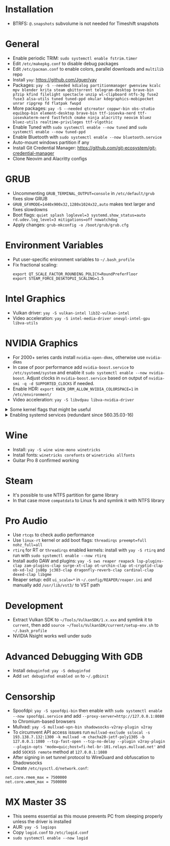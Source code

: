 # Installation
 * BTRFS: `@.snapshots` subvolume is not needed for Timeshift snapshots

# General
 * Enable periodic TRIM: `sudo systemctl enable fstrim.timer`
 * Edit `/etc/makepkg.conf` to disable debug packages
 * Edit `/etc/pacman.conf` to enable colors, parallel downloads and `multilib` repo
 * Install `yay`: https://github.com/Jguer/yay
 * Packages: `yay -S --needed kdialog partitionmanager gwenview kcalc mpv blender krita steam qbittorrent telegram-desktop brave-bin p7zip kfind filelight spectacle unzip wl-clipboard ntfs-3g fuse2 fuse3 alsa-utils tuned tuned-ppd okular kdegraphics-mobipocket unrar ripgrep fd flatpak fwupd`
 * More packages: `yay -S --needed qtcreator coppwr-bin obs-studio equibop-bin element-desktop brave-bin ttf-iosevka-nerd ttf-iosevkaterm-nerd fastfetch cmake ninja alacritty neovim bluez bluez-utils realtime-privileges ttf-vlgothic`
 * Enable Tuned with `sudo systemctl enable --now tuned` and `sudo systemctl enable --now tuned-ppd`
 * Enable Bluetooth with `sudo systemctl enable --now bluetooth.service`
 * Auto-mount windows partition if any
 * Install Git Credential Manager: https://github.com/git-ecosystem/git-credential-manager
 * Clone Neovim and Alacritty configs

# GRUB
 * Uncommenting `GRUB_TERMINAL_OUTPUT=console` in `/etc/default/grub` fixes slow GRUB
 * `GRUB_GFXMODE=1440x900x32,1280x1024x32,auto` makes text larger and fixes slowdowns
 * Boot flags: `quiet splash loglevel=3 systemd.show_status=auto rd.udev.log_level=3 mitigations=off nowatchdog`
 * Apply changes: `grub-mkconfig -o /boot/grub/grub.cfg`

# Environment Variables
 * Put user-specific enironment variables to `~/.bash_profile`
 * Fix fractional scaling:
   ```
   export QT_SCALE_FACTOR_ROUNDING_POLICY=RoundPreferFloor
   export STEAM_FORCE_DESKTOPUI_SCALING=1.5
   ```
# Intel Graphics
 * Vulkan driver: `yay -S vulkan-intel lib32-vulkan-intel`
 * Video acceleration: `yay -S intel-media-driver onevpl-intel-gpu libva-utils`

# NVIDIA Graphics
 * For 2000+ series cards install `nvidia-open-dkms`, otherwise use `nvidia-dkms`
 * In case of poor performance add `nvidia-boost.service` to `/etc/systemd/system` and enable it `sudo systemctl enable --now nvidia-boost`. Adjust clocks in `nvidia-boost.service` based on output of `nvidia-smi -q -d SUPPORTED_CLOCKS` if needed.
 * Enable HDR: `export KWIN_DRM_ALLOW_NVIDIA_COLORSPACE=1` in `/etc/environment/`
 * Video acceleration: `yay -S libvdpau libva-nvidia-driver`
<details>
  <summary>Some kernel flags that might be useful</summary>

   Add these to `/etc/modprobe.d/nvidia.conf`

```
# Suspend fix
options nvidia NVreg_PreserveVideoMemoryAllocations=1
options nvidia NVreg_TemporaryFilePath=/var/tmp
# Setting it to 0 might help with slowdowns, setting it to 1 only works for 2000+ cards
options nvidia NVreg_EnableGpuFirmware=1
# Wayland fix
options nvidia_drm modeset=1
options nvidia_drm fbdev=1
```

</details>
<details>
   <summary>Enabling systemd services (redundant since 560.35.03-16)</summary>

   `sudo systemctl enable nvidia-{suspend,resume,hibernate,powerd,persistenced}`
</details>

# Wine
 * Install: `yay -S wine wine-mono winetricks`
 * Install fonts: `winetricks corefonts` or `winetricks allfonts`
 * Guitar Pro 8 confirmed working

# Steam
 * It's possible to use NTFS partition for game library
 * In that case move `compatdata` to Linux fs and symlink it with NTFS library

# Pro Audio
 * Use `rtcqs` to check audio performance
 * Use `linux-rt` kernel or add boot flags: `threadirqs preempt=full nohz_full=all`
 * `rtirq` for RT or `threadirqs` enabled kernels: install with `yay -S rtirq` and run with `sudo systemctl enable --now rtirq`
 * Install audio DAW and plugins: `yay -S sws reaper reapack lsp-plugins-clap zam-plugins-clap surge-xt-clap ot-urchin-clap ot-cryptid-clap ob-xd-lv2 js80p jc303-clap dragonfly-reverb-clap cardinal-clap dexed-clap libgme`
 * Reaper setup: edit `ui_scale=*` in `~/.config/REAPER/reaper.ini` and manually add `/usr/lib/vst3/` to VST path

# Development
 * Extract Vulkan SDK to `~/Tools/VulkanSDK/1.x.xxx` and symlink it to `current`, then add `source ~/Tools/VulkanSDK/current/setup-env.sh` to `~/.bash_profile`
 * NVIDIA Nsight works well under sudo

# Advanced Debugging With GDB
 * Install `debuginfod`: `yay -S debuginfod`
 * Add `set debuginfod enabled on` to `~/.gdbinit`

# Censorship
 * Spoofdpi: `yay -S spoofdpi-bin` then enable with `sudo systemctl enable --now spoofdpi.service` and add `--proxy-server=http://127.0.0.1:8080` to Chromium-based browsers
 * Mullvad: `yay -S mullvad-vpn-bin shadowsocks-v2ray-plugin v2ray`
 * To circumvent API access issues run `mullvad-exclude sslocal -s 193.138.7.132:1300 -k mullvad -m chacha20-ietf-poly1305 -b 127.0.0.1:1080 --tcp-fast-open --tcp-no-delay --plugin v2ray-plugin --plugin-opts 'mode=quic;host=fi-hel-br-101.relays.mullvad.net'` and add `SOCKS5 remote` method at `127.0.0.1:1080`
 * After signing in set tunnel protocol to WireGuard and obfuscation to Shadowsocks
 * Create `/etc/sysctl.d/network.conf`:
```
net.core.rmem_max = 7500000
net.core.wmem_max = 7500000
```

# MX Master 3S
 * This seems essential as this mouse prevents PC from sleeping properly unless the driver is installed
 * AUR: `yay -S logiops`
 * Copy `logid.conf` to `/etc/logid.conf`
 * `sudo systemctl enable --now logid`
